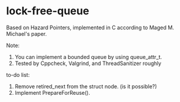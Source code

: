# lock-free-queue
Based on Hazard Pointers, implemented in C according to Maged M. Michael's paper.

Note:
1. You can implement a bounded queue by using queue_attr_t.
2. Tested by Cppcheck, Valgrind, and ThreadSanitizer roughly

to-do list:
1. Remove retired_next from the struct node. (is it possible?)
2. Implement PrepareForReuse().
